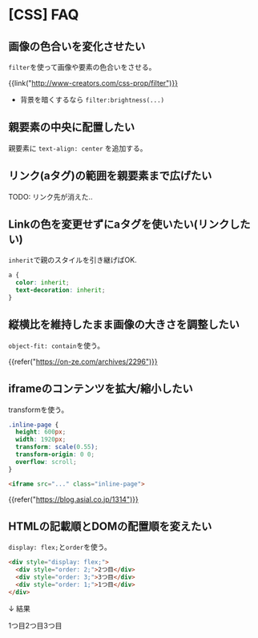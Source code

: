 # [CSS] FAQ


画像の色合いを変化させたい
--------------------------

`filter`を使って画像や要素の色合いをさせる。

{{link("http://www-creators.com/css-prop/filter")}}

* 背景を暗くするなら `filter:brightness(...)`


親要素の中央に配置したい
------------------------

親要素に `text-align: center` を追加する。


リンク(aタグ)の範囲を親要素まで広げたい
---------------------------------------

TODO: リンク先が消えた..


Linkの色を変更せずにaタグを使いたい(リンクしたい)
-------------------------------------------------

`inherit`で親のスタイルを引き継げばOK.

```css
a {
  color: inherit;
  text-decoration: inherit;
}
```


縦横比を維持したまま画像の大きさを調整したい
--------------------------------------------

`object-fit: contain`を使う。

{{refer("https://on-ze.com/archives/2296")}}


iframeのコンテンツを拡大/縮小したい
-----------------------------------

transformを使う。

```css
.inline-page {
  height: 600px;
  width: 1920px;
  transform: scale(0.55);
  transform-origin: 0 0;
  overflow: scroll;
}
```

```html
<iframe src="..." class="inline-page">
```

{{refer("https://blog.asial.co.jp/1314")}}


HTMLの記載順とDOMの配置順を変えたい
----------------------------------

`display: flex;`と`order`を使う。

```html
<div style="display: flex;">
  <div style="order: 2;">2つ目</div>
  <div style="order: 3;">3つ目</div>
  <div style="order: 1;">1つ目</div>
</div>
```

↓ 結果

<div style="display: flex;">
  <div style="order: 2;">2つ目</div>
  <div style="order: 3;">3つ目</div>
  <div style="order: 1;">1つ目</div>
</div>
